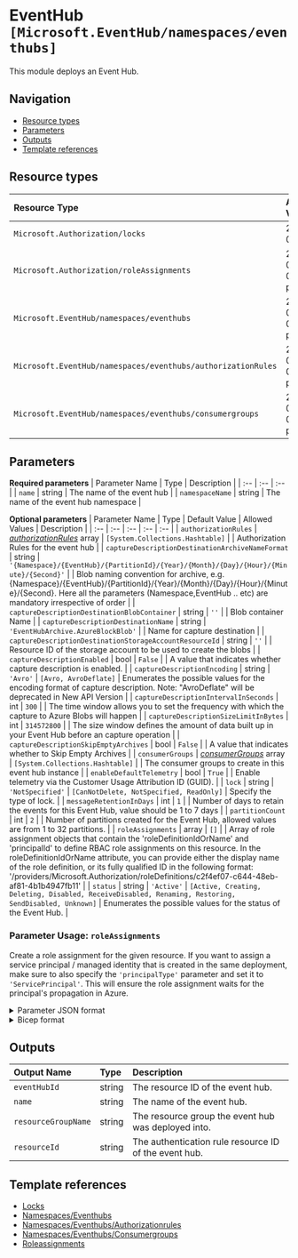 # EventHub `[Microsoft.EventHub/namespaces/eventhubs]`

This module deploys an Event Hub.

## Navigation

- [Resource types](#Resource-types)
- [Parameters](#Parameters)
- [Outputs](#Outputs)
- [Template references](#Template-references)

## Resource types

| Resource Type | API Version |
| :-- | :-- |
| `Microsoft.Authorization/locks` | 2017-04-01 |
| `Microsoft.Authorization/roleAssignments` | 2021-04-01-preview |
| `Microsoft.EventHub/namespaces/eventhubs` | 2021-06-01-preview |
| `Microsoft.EventHub/namespaces/eventhubs/authorizationRules` | 2021-06-01-preview |
| `Microsoft.EventHub/namespaces/eventhubs/consumergroups` | 2021-06-01-preview |

## Parameters

**Required parameters**
| Parameter Name | Type | Description |
| :-- | :-- | :-- |
| `name` | string | The name of the event hub |
| `namespaceName` | string | The name of the event hub namespace |

**Optional parameters**
| Parameter Name | Type | Default Value | Allowed Values | Description |
| :-- | :-- | :-- | :-- | :-- |
| `authorizationRules` | _[authorizationRules](authorizationRules/readme.md)_ array | `[System.Collections.Hashtable]` |  | Authorization Rules for the event hub |
| `captureDescriptionDestinationArchiveNameFormat` | string | `'{Namespace}/{EventHub}/{PartitionId}/{Year}/{Month}/{Day}/{Hour}/{Minute}/{Second}'` |  | Blob naming convention for archive, e.g. {Namespace}/{EventHub}/{PartitionId}/{Year}/{Month}/{Day}/{Hour}/{Minute}/{Second}. Here all the parameters (Namespace,EventHub .. etc) are mandatory irrespective of order |
| `captureDescriptionDestinationBlobContainer` | string | `''` |  | Blob container Name |
| `captureDescriptionDestinationName` | string | `'EventHubArchive.AzureBlockBlob'` |  | Name for capture destination |
| `captureDescriptionDestinationStorageAccountResourceId` | string | `''` |  | Resource ID of the storage account to be used to create the blobs |
| `captureDescriptionEnabled` | bool | `False` |  | A value that indicates whether capture description is enabled. |
| `captureDescriptionEncoding` | string | `'Avro'` | `[Avro, AvroDeflate]` | Enumerates the possible values for the encoding format of capture description. Note: "AvroDeflate" will be deprecated in New API Version |
| `captureDescriptionIntervalInSeconds` | int | `300` |  | The time window allows you to set the frequency with which the capture to Azure Blobs will happen |
| `captureDescriptionSizeLimitInBytes` | int | `314572800` |  | The size window defines the amount of data built up in your Event Hub before an capture operation |
| `captureDescriptionSkipEmptyArchives` | bool | `False` |  | A value that indicates whether to Skip Empty Archives |
| `consumerGroups` | _[consumerGroups](consumerGroups/readme.md)_ array | `[System.Collections.Hashtable]` |  | The consumer groups to create in this event hub instance |
| `enableDefaultTelemetry` | bool | `True` |  | Enable telemetry via the Customer Usage Attribution ID (GUID). |
| `lock` | string | `'NotSpecified'` | `[CanNotDelete, NotSpecified, ReadOnly]` | Specify the type of lock. |
| `messageRetentionInDays` | int | `1` |  | Number of days to retain the events for this Event Hub, value should be 1 to 7 days |
| `partitionCount` | int | `2` |  | Number of partitions created for the Event Hub, allowed values are from 1 to 32 partitions. |
| `roleAssignments` | array | `[]` |  | Array of role assignment objects that contain the 'roleDefinitionIdOrName' and 'principalId' to define RBAC role assignments on this resource. In the roleDefinitionIdOrName attribute, you can provide either the display name of the role definition, or its fully qualified ID in the following format: '/providers/Microsoft.Authorization/roleDefinitions/c2f4ef07-c644-48eb-af81-4b1b4947fb11' |
| `status` | string | `'Active'` | `[Active, Creating, Deleting, Disabled, ReceiveDisabled, Renaming, Restoring, SendDisabled, Unknown]` | Enumerates the possible values for the status of the Event Hub. |


### Parameter Usage: `roleAssignments`

Create a role assignment for the given resource. If you want to assign a service principal / managed identity that is created in the same deployment, make sure to also specify the `'principalType'` parameter and set it to `'ServicePrincipal'`. This will ensure the role assignment waits for the principal's propagation in Azure.

<details>

<summary>Parameter JSON format</summary>

```json
"roleAssignments": {
    "value": [
        {
            "roleDefinitionIdOrName": "Reader",
            "description": "Reader Role Assignment",
            "principalIds": [
                "12345678-1234-1234-1234-123456789012", // object 1
                "78945612-1234-1234-1234-123456789012" // object 2
            ]
        },
        {
            "roleDefinitionIdOrName": "/providers/Microsoft.Authorization/roleDefinitions/c2f4ef07-c644-48eb-af81-4b1b4947fb11",
            "principalIds": [
                "12345678-1234-1234-1234-123456789012" // object 1
            ],
            "principalType": "ServicePrincipal"
        }
    ]
}
```

</details>

<details>

<summary>Bicep format</summary>

```bicep
roleAssignments: [
    {
        roleDefinitionIdOrName: 'Reader'
        description: 'Reader Role Assignment'
        principalIds: [
            '12345678-1234-1234-1234-123456789012' // object 1
            '78945612-1234-1234-1234-123456789012' // object 2
        ]
    }
    {
        roleDefinitionIdOrName: '/providers/Microsoft.Authorization/roleDefinitions/c2f4ef07-c644-48eb-af81-4b1b4947fb11'
        principalIds: [
            '12345678-1234-1234-1234-123456789012' // object 1
        ]
        principalType: 'ServicePrincipal'
    }
]
```

</details>
<p>

## Outputs

| Output Name | Type | Description |
| :-- | :-- | :-- |
| `eventHubId` | string | The resource ID of the event hub. |
| `name` | string | The name of the event hub. |
| `resourceGroupName` | string | The resource group the event hub was deployed into. |
| `resourceId` | string | The authentication rule resource ID of the event hub. |

## Template references

- [Locks](https://docs.microsoft.com/en-us/azure/templates/Microsoft.Authorization/2017-04-01/locks)
- [Namespaces/Eventhubs](https://docs.microsoft.com/en-us/azure/templates/Microsoft.EventHub/2021-06-01-preview/namespaces/eventhubs)
- [Namespaces/Eventhubs/Authorizationrules](https://docs.microsoft.com/en-us/azure/templates/Microsoft.EventHub/2021-06-01-preview/namespaces/eventhubs/authorizationRules)
- [Namespaces/Eventhubs/Consumergroups](https://docs.microsoft.com/en-us/azure/templates/Microsoft.EventHub/2021-06-01-preview/namespaces/eventhubs/consumergroups)
- [Roleassignments](https://docs.microsoft.com/en-us/azure/templates/Microsoft.Authorization/roleAssignments)
